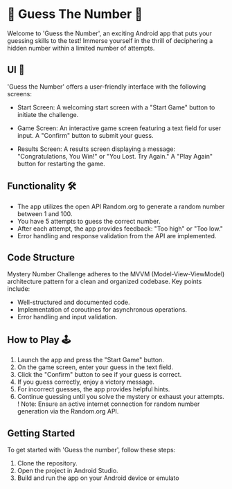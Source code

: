 ﻿#  🎲 Guess The Number 🎲 

 Welcome to 'Guess the Number', an exciting Android app that puts your guessing skills to the test! Immerse yourself in the thrill of deciphering a hidden number within a limited number of attempts.

 ## UI 📱️ 
'Guess the Number' offers a user-friendly interface with the following screens:

- Start Screen:
A welcoming start screen with a "Start Game" button to initiate the challenge.

- Game Screen:
An interactive game screen featuring a text field for user input.
A "Confirm" button to submit your guess.

- Results Screen:
A results screen displaying a message: "Congratulations, You Win!" or "You Lost. Try Again."
A "Play Again" button for restarting the game.

## Functionality  🛠️ 
- The app utilizes the open API Random.org to generate a random number between 1 and 100.
- You have 5 attempts to guess the correct number.
- After each attempt, the app provides feedback: "Too high" or "Too low."
- Error handling and response validation from the API are implemented.
  
## Code Structure
Mystery Number Challenge adheres to the MVVM (Model-View-ViewModel) architecture pattern for a clean and organized codebase. Key points include:

- Well-structured and documented code.
- Implementation of coroutines for asynchronous operations.
- Error handling and input validation.
 
## How to Play 🕹️ 
1) Launch the app and press the "Start Game" button.
2) On the game screen, enter your guess in the text field.
3) Click the "Confirm" button to see if your guess is correct.
4) If you guess correctly, enjoy a victory message.
5) For incorrect guesses, the app provides helpful hints.
6) Continue guessing until you solve the mystery or exhaust your attempts.
! Note: Ensure an active internet connection for random number generation via the Random.org API.

## Getting Started
To get started with 'Guess the number', follow these steps:

1) Clone the repository.
2) Open the project in Android Studio.
3) Build and run the app on your Android device or emulato

